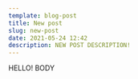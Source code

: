 ```yaml
---
template: blog-post
title: New post
slug: new-post
date: 2021-05-24 12:42
description: NEW POST DESCRIPTION!
---
```

HELLO! BODY